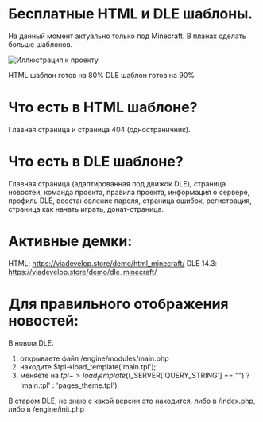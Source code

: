 # Бесплатные HTML и DLE шаблоны.
На данный момент актуально только под Minecraft. В планах сделать больше шаблонов.

![Иллюстрация к проекту](https://viadevelop.ru/demo/demo.png)

HTML шаблон готов на 80%
DLE шаблон готов на 90%

# Что есть в HTML шаблоне?
Главная страница и страница 404 (одностраничник).

# Что есть в DLE шаблоне?
Главная страница (адаптированная под движок DLE), страница новостей, команда проекта, правила проекта, информация о сервере, профиль DLE, восстановление пароля, страница ошибок, регистрация, страница как начать играть, донат-страница.

# Активные демки:
HTML: https://viadevelop.store/demo/html_minecraft/
DLE 14.3: https://viadevelop.store/demo/dle_minecraft/

# Для правильного отображения новостей:
В новом DLE:
1) открываете файл /engine/modules/main.php
2) находите $tpl->load_template('main.tpl');
3) меняете на $tpl->load_template(($_SERVER['QUERY_STRING'] == "") ? 'main.tpl' : 'pages_theme.tpl');

В старом DLE, не знаю с какой версии это находится, либо в /index.php, либо в /engine/init.php
